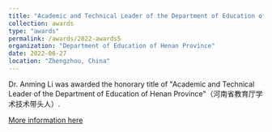 ```yaml
---
title: "Academic and Technical Leader of the Department of Education of Henan Province"
collection: awards
type: "awards"
permalink: /awards/2022-awards5
organization: "Department of Education of Henan Province"
date: 2022-06-27
location: "Zhengzhou, China"
---
```


Dr. Anming Li was awarded the honorary title of "Academic and Technical Leader of the Department of Education of Henan Province"（河南省教育厅学术技术带头人）.

[More information here](http://jyt.henan.gov.cn/2022/06-27/2476036.html)